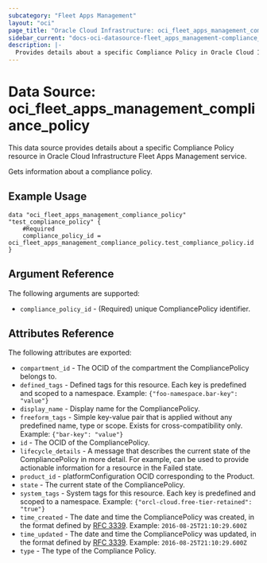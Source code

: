```yaml
---
subcategory: "Fleet Apps Management"
layout: "oci"
page_title: "Oracle Cloud Infrastructure: oci_fleet_apps_management_compliance_policy"
sidebar_current: "docs-oci-datasource-fleet_apps_management-compliance_policy"
description: |-
  Provides details about a specific Compliance Policy in Oracle Cloud Infrastructure Fleet Apps Management service
---
```


# Data Source: oci_fleet_apps_management_compliance_policy
This data source provides details about a specific Compliance Policy resource in Oracle Cloud Infrastructure Fleet Apps Management service.

Gets information about a compliance policy.

## Example Usage

```hcl
data "oci_fleet_apps_management_compliance_policy" "test_compliance_policy" {
	#Required
	compliance_policy_id = oci_fleet_apps_management_compliance_policy.test_compliance_policy.id
}
```

## Argument Reference

The following arguments are supported:

* `compliance_policy_id` - (Required) unique CompliancePolicy identifier.


## Attributes Reference

The following attributes are exported:

* `compartment_id` - The OCID of the compartment the CompliancePolicy belongs to.
* `defined_tags` - Defined tags for this resource. Each key is predefined and scoped to a namespace. Example: `{"foo-namespace.bar-key": "value"}` 
* `display_name` - Display name for the CompliancePolicy.
* `freeform_tags` - Simple key-value pair that is applied without any predefined name, type or scope. Exists for cross-compatibility only. Example: `{"bar-key": "value"}` 
* `id` - The OCID of the CompliancePolicy.
* `lifecycle_details` - A message that describes the current state of the CompliancePolicy in more detail. For example, can be used to provide actionable information for a resource in the Failed state. 
* `product_id` - platformConfiguration OCID corresponding to the Product.
* `state` - The current state of the CompliancePolicy.
* `system_tags` - System tags for this resource. Each key is predefined and scoped to a namespace. Example: `{"orcl-cloud.free-tier-retained": "true"}` 
* `time_created` - The date and time the CompliancePolicy was created, in the format defined by [RFC 3339](https://tools.ietf.org/html/rfc3339).  Example: `2016-08-25T21:10:29.600Z` 
* `time_updated` - The date and time the CompliancePolicy was updated, in the format defined by [RFC 3339](https://tools.ietf.org/html/rfc3339).  Example: `2016-08-25T21:10:29.600Z` 
* `type` - The type of the Compliance Policy.


